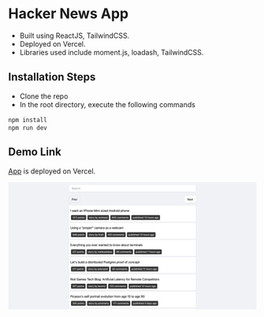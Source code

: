 # Hacker News App

- Built using ReactJS, TailwindCSS.
- Deployed on Vercel.
- Libraries used include moment.js, loadash, TailwindCSS.

## Installation Steps

- Clone the repo
- In the root directory, execute the following commands

```
npm install
npm run dev
```

## Demo Link

[App](https://hacker-news-test.vercel.app/) is deployed on Vercel.

![App Screenshot](https://github.com/iampawan31/hacker-news-test/blob/master/screenshot.png)
